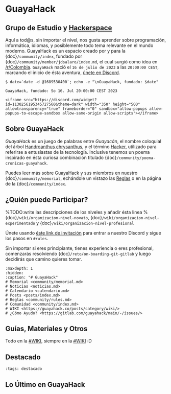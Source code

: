 
# GuayaHack

## Grupo de Estudio y [Hackerspace](https://en.wikipedia.org/wiki/Hackerspace)

Aquí a tod@s, sin importar el nivel, nos gusta aprender sobre programación, informática, idiomas, y posiblemente todo tema relevante en el mundo moderno. GuayaHack es un espacio creado por y para la {doc}`/community/index`, fundado por {doc}`/community/member/jdsalaro/index.md`, el cual surgió como idea en [/r/Colombia](https://www.reddit.com/r/Colombia/comments/151fkiz/con_una_prima_y_un_amigo_armaremos_un_grupo_de). `GuayaHack` nació el `16 de julio de 2023` a las `20:00:00 CEST`, marcando el inicio de ésta aventura, [únete en Discord](https://discord.gg/trzuezGrZd).

```console
$ date=`date -d @1689530400`; echo -e "\nGuayaHack, fundado: $date"

GuayaHack, fundado: So 16. Jul 20:00:00 CEST 2023
```

```{div} discord-widget
<iframe src="https://discord.com/widget?id=1130256195345727560&theme=dark" width="350" height="500" allowtransparency="true" frameborder="0" sandbox="allow-popups allow-popups-to-escape-sandbox allow-same-origin allow-scripts"></iframe>
```

## Sobre GuayaHack

*GuayaHack* es un juego de palabras entre *Guayacán*, el nombre coloquial del árbol [Handroanthus chrysanthus](https://en.wikipedia.org/wiki/Handroanthus_chrysanthus), y el término [Hacker](https://es.wikipedia.org/wiki/Hacker), utilizado para referirse a entusiastas de la tecnología. Inclusive tenemos un poema inspirado en ésta curiosa combinación titulado {doc}`/community/poema-cronicas-guayahack`.

Puedes leer más sobre GuayaHack y sus miembros en nuestro {doc}`/community/memorial`, echándole un vistazo las [Reglas](community/rules.md) o en la página de la {doc}`/community/index`. 


## ¿Quién puede Participar?

%TODO:write las descripciones de los niveles y añadir ésta linea
%{doc}`/wiki/organizacion-nivel-novato`, {doc}`/wiki/organizacion-nivel-experimentado` y {doc}`/wiki/organizacion-nivel-profesional`

Únete usando [éste link de invitación](https://discord.gg/trzuezGrZd) para entrar a nuestro Discord y sigue los pasos en `#rules`.

Sin importar si eres principiante, tienes experiencia o eres profesional, comenzarás resolviendo {doc}`/reto/on-boarding-git-gitlab` y luego decidirás que camino quieres tomar.

```{toctree}
:maxdepth: 1
:hidden:
:caption: "# GuayaHack"
# Memorial <community/memorial.md>
# Noticias <noticias.md>
# Calendario <calendario.md>
# Posts <posts/index.md>
# Reglas <community/rules.md>
# Comunidad <community/index.md>
# WIKI <https://guayahack.co/posts/category/wiki/>
# ¿Cómo Ayudo? <https://gitlab.com/guayahack/main/-/issues/>
```

## Guías, Materiales y Otros

Todo en la [#WIKI](https://guayahack.co/posts/category/wiki/), siempre en la [#WIKI](https://guayahack.co/posts/category/wiki/) :D

## Destacado

```{postlist}
:tags: destacado
```

## Lo Último en GuayaHack

```{postlist} 10
```


